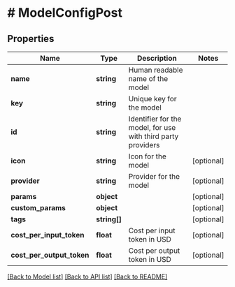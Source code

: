 # # ModelConfigPost

## Properties

Name | Type | Description | Notes
------------ | ------------- | ------------- | -------------
**name** | **string** | Human readable name of the model |
**key** | **string** | Unique key for the model |
**id** | **string** | Identifier for the model, for use with third party providers |
**icon** | **string** | Icon for the model | [optional]
**provider** | **string** | Provider for the model | [optional]
**params** | **object** |  | [optional]
**custom_params** | **object** |  | [optional]
**tags** | **string[]** |  | [optional]
**cost_per_input_token** | **float** | Cost per input token in USD | [optional]
**cost_per_output_token** | **float** | Cost per output token in USD | [optional]

[[Back to Model list]](../../README.md#models) [[Back to API list]](../../README.md#endpoints) [[Back to README]](../../README.md)
